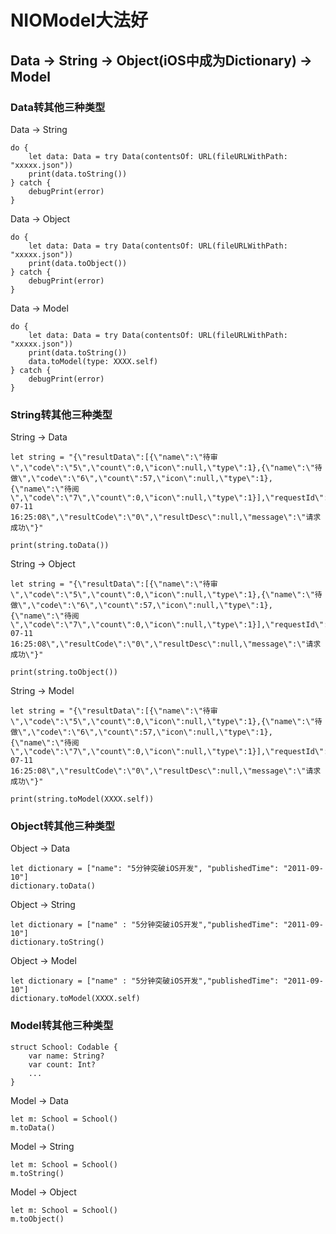 # NIOModel大法好

## Data -> String -> Object(iOS中成为Dictionary) -> Model

### Data转其他三种类型

Data -> String
```Swfit
do {
    let data: Data = try Data(contentsOf: URL(fileURLWithPath: "xxxxx.json"))
    print(data.toString())
} catch {
    debugPrint(error)
}

```

Data -> Object
```Swfit
do {
    let data: Data = try Data(contentsOf: URL(fileURLWithPath: "xxxxx.json"))
    print(data.toObject())
} catch {
    debugPrint(error)
}
```

Data -> Model
```Swfit
do {
    let data: Data = try Data(contentsOf: URL(fileURLWithPath: "xxxxx.json"))
    print(data.toString())
    data.toModel(type: XXXX.self)
} catch {
    debugPrint(error)
}
```

### String转其他三种类型

String -> Data
```Swfit
let string = "{\"resultData\":[{\"name\":\"待审\",\"code\":\"5\",\"count\":0,\"icon\":null,\"type\":1},{\"name\":\"待做\",\"code\":\"6\",\"count\":57,\"icon\":null,\"type\":1},{\"name\":\"待阅\",\"code\":\"7\",\"count\":0,\"icon\":null,\"type\":1}],\"requestId\":\"d320092874a8470096e533a6e898b7f7\",\"serverTime\":\"2019-07-11 16:25:08\",\"resultCode\":\"0\",\"resultDesc\":null,\"message\":\"请求成功\"}"

print(string.toData())
```

String -> Object
```Swfit
let string = "{\"resultData\":[{\"name\":\"待审\",\"code\":\"5\",\"count\":0,\"icon\":null,\"type\":1},{\"name\":\"待做\",\"code\":\"6\",\"count\":57,\"icon\":null,\"type\":1},{\"name\":\"待阅\",\"code\":\"7\",\"count\":0,\"icon\":null,\"type\":1}],\"requestId\":\"d320092874a8470096e533a6e898b7f7\",\"serverTime\":\"2019-07-11 16:25:08\",\"resultCode\":\"0\",\"resultDesc\":null,\"message\":\"请求成功\"}"

print(string.toObject())
```

String -> Model
```Swfit
let string = "{\"resultData\":[{\"name\":\"待审\",\"code\":\"5\",\"count\":0,\"icon\":null,\"type\":1},{\"name\":\"待做\",\"code\":\"6\",\"count\":57,\"icon\":null,\"type\":1},{\"name\":\"待阅\",\"code\":\"7\",\"count\":0,\"icon\":null,\"type\":1}],\"requestId\":\"d320092874a8470096e533a6e898b7f7\",\"serverTime\":\"2019-07-11 16:25:08\",\"resultCode\":\"0\",\"resultDesc\":null,\"message\":\"请求成功\"}"

print(string.toModel(XXXX.self))
```

### Object转其他三种类型

Object -> Data
```Swfit
let dictionary = ["name": "5分钟突破iOS开发", "publishedTime": "2011-09-10"]
dictionary.toData()
```

Object -> String
```Swfit
let dictionary = ["name" : "5分钟突破iOS开发","publishedTime": "2011-09-10"]
dictionary.toString()
```

Object -> Model
```Swfit
let dictionary = ["name" : "5分钟突破iOS开发","publishedTime": "2011-09-10"]
dictionary.toModel(XXXX.self)
```

### Model转其他三种类型

```
struct School: Codable {
    var name: String?
    var count: Int?
    ...
}
```

Model -> Data
```Swfit
let m: School = School()
m.toData()
```

Model -> String
```Swfit
let m: School = School()
m.toString()
```

Model -> Object
```Swfit
let m: School = School()
m.toObject()
```

